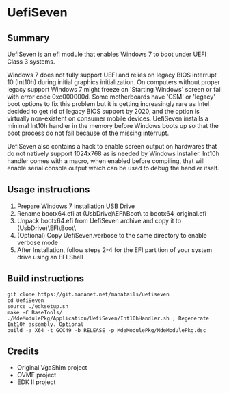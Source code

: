 # UefiSeven
## Summary
UefiSeven is an efi module that enables Windows 7 to boot under UEFI Class 3 systems.

Windows 7 does not fully support UEFI and relies on legacy BIOS interrupt 10 (Int10h) during initial graphics initialization.
On computers without proper legacy support Windows 7 might freeze on 'Starting Windows' screen or fail with error code 0xc000000d.
Some motherboards have 'CSM' or 'legacy' boot options to fix this problem but it is getting increasingly rare as Intel decided to get rid of legacy BIOS support by 2020, and the option is virtually non-existent on consumer mobile devices.
UefiSeven installs a minimal Int10h handler in the memory before Windows boots up so that the boot process do not fail because of the missing interrupt.

UefiSeven also contains a hack to enable screen output on hardwares that do not natively support 1024x768 as is needed by Windows Installer.
Int10h handler comes with a macro, when enabled before compiling, that will enable serial console output which can be used to debug the handler itself.

## Usage instructions
1. Prepare Windows 7 installation USB Drive
2. Rename bootx64.efi at (UsbDrive)\EFI\Boot\ to bootx64_original.efi
3. Unpack bootx64.efi from UefiSeven archive and copy it to (UsbDrive)\EFI\Boot\
4. (Optional) Copy UefiSeven.verbose to the same directory to enable verbose mode
5. After Installation, follow steps 2-4 for the EFI partition of your system drive using an EFI Shell

## Build instructions
    git clone https://git.mananet.net/manatails/uefiseven
    cd UefiSeven
    source ./edksetup.sh
    make -C BaseTools/
    ./MdeModulePkg/Application/UefiSeven/Int10hHandler.sh ; Regenerate Int10h assembly. Optional
    build -a X64 -t GCC49 -b RELEASE -p MdeModulePkg/MdeModulePkg.dsc
    
## Credits
* Original VgaShim project
* OVMF project
* EDK II project
